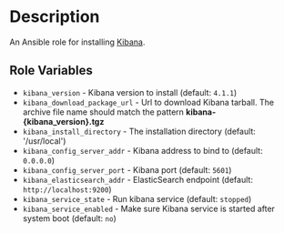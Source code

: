 # Description

An Ansible role for installing [Kibana](http://www.elasticsearch.org/overview/kibana/).

## Role Variables

- `kibana_version` - Kibana version to install (default: `4.1.1`)
- `kibana_download_package_url` - Url to download Kibana tarball. The archive file name should match the pattern **kibana-{kibana_version}.tgz**
- `kibana_install_directory` - The installation directory (default: '/usr/local')
- `kibana_config_server_addr` - Kibana address to bind to (default: `0.0.0.0`)
- `kibana_config_server_port` - Kibana port (default: `5601`)
- `kibana_elasticsearch_addr` - ElasticSearch endpoint (default: `http://localhost:9200`)
- `kibana_service_state` - Run kibana service (default: `stopped`)
- `kibana_service_enabled` - Make sure Kibana service is started after system boot (default: `no`)
